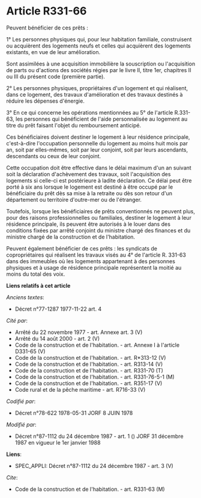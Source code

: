 # Article R331-66

Peuvent bénéficier de ces prêts :

1° Les personnes physiques qui, pour leur habitation familiale, construisent ou acquièrent des logements neufs et celles qui
acquièrent des logements existants, en vue de leur amélioration.

Sont assimilées à une acquisition immobilière la souscription ou l'acquisition de parts ou d'actions des sociétés régies par
le livre II, titre 1er, chapitres II ou III du présent code (première partie).

2° Les personnes physiques, propriétaires d'un logement et qui réalisent, dans ce logement, des travaux d'amélioration et des
travaux destinés à réduire les dépenses d'énergie.

3° En ce qui concerne les opérations mentionnées au 5° de l'article R.331-63, les personnes qui bénéficient de l'aide
personnalisée au logement au titre du prêt faisant l'objet du remboursement anticipé.

Ces bénéficiaires doivent destiner le logement à leur résidence principale, c'est-à-dire l'occupation personnelle du logement
au moins huit mois par an, soit par elles-mêmes, soit par leur conjoint, soit par leurs ascendants, descendants ou ceux de
leur conjoint.

Cette occupation doit être effective dans le délai maximum d'un an suivant soit la déclaration d'achèvement des travaux, soit
l'acquisition des logements si celle-ci est postérieure à ladite déclaration. Ce délai peut être porté à six ans lorsque le
logement est destiné à être occupé par le bénéficiaire du prêt dès sa mise à la retraite ou dès son retour d'un département
ou territoire d'outre-mer ou de l'étranger.

Toutefois, lorsque les bénéficiaires de prêts conventionnés ne peuvent plus, pour des raisons professionnelles ou familiales,
destiner le logement à leur résidence principale, ils peuvent être autorisés à le louer dans des conditions fixées par arrêté
conjoint du ministre chargé des finances et du ministre chargé de la construction et de l'habitation.

Peuvent également bénéficier de ces prêts : les syndicats de copropriétaires qui réalisent les travaux visés au 4° de
l'article R. 331-63 dans des immeubles où les logements appartenant à des personnes physiques et à usage de résidence
principale représentent la moitié au moins du total des voix.

**Liens relatifs à cet article**

_Anciens textes_:

  - Décret n°77-1287 1977-11-22 art. 4

_Cité par_:

  - Arrêté du 22 novembre 1977 - art. Annexe art. 3 (V)
  - Arrêté du 14 août 2000 - art. 2 (V)
  - Code de la construction et de l'habitation. - art. Annexe I à l'article D331-65 (V)
  - Code de la construction et de l'habitation. - art. R*313-12 (V)
  - Code de la construction et de l'habitation. - art. R313-14 (V)
  - Code de la construction et de l'habitation. - art. R331-70 (T)
  - Code de la construction et de l'habitation. - art. R331-76-5-1 (M)
  - Code de la construction et de l'habitation. - art. R351-17 (V)
  - Code rural et de la pêche maritime - art. R716-33 (V)

_Codifié par_:

  - Décret n°78-622 1978-05-31 JORF 8 JUIN 1978

_Modifié par_:

  - Décret n°87-1112 du 24 décembre 1987 - art. 1 () JORF 31 décembre 1987 en vigueur le 1er janvier 1988

**Liens**:

  - SPEC_APPLI: Décret n°87-1112 du 24 décembre 1987 - art. 3 (V)

_Cite_:

  - Code de la construction et de l'habitation. - art. R331-63 (M)
